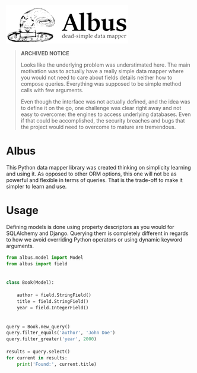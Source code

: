 ![albus][albus-header]

> **ARCHIVED NOTICE**
> 
> Looks like the underlying problem was understimated here. The main motivation
> was to actually have a really simple data mapper where you would not need to
> care about fields details neither how to compose queries. Everything was
> supposed to be simple method calls with few arguments.
> 
> Even though the interface was not actually defined, and the idea was to define
> it on the go, one challenge was clear right away and not easy to overcome: the
> engines to access underlying databases. Even if that could be accomplished,
> the security breaches and bugs that the project would need to overcome to
> mature are tremendous.

# Albus

This Python data mapper library was created thinking on simplicity learning
and using it. As opposed to other ORM options, this one will not be as powerful
and flexible in terms of queries. That is the trade-off to make it simpler to
learn and use.

# Usage

Defining models is done using property descriptors as you would for SQLAlchemy
and Django. Querying them is completely different in regards to how we avoid
overriding Python operators or using dynamic keyword arguments.

```python
from albus.model import Model
from albus import field


class Book(Model):

    author = field.StringField()
    title = field.StringField()
    year = field.IntegerField()


query = Book.new_query()
query.filter_equals('author', 'John Doe')
query.filter_greater('year', 2000)

results = query.select()
for current in results:
    print('Found:', current.title)
```


[albus-header]: https://raw.githubusercontent.com/gotnotable/albus/master/docs/albus-top.png "Albus Header"
